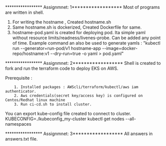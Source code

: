 ***************** Assignmnet: 1******************
Most of programs are written in shell.
1. For writing the hostname , Created hostname.sh
2. Same hostname.sh is dockerized, Created Dockerfile for same.
3. hostname-pod.yaml is created for deploying pod. Ita simple yaml without resource limits/readness/livenes-probe. Can be added any point of time. Example command an also be used to generate yamls : "kubectl run --generator=run-pod/v1 hostname-app --image=docker-repo/hostname:v1 --dry-run=true -o yaml > pod.yaml"


***************** Assignmnet: 2******************
Shell is created to fork and run the terraform code to deploy EKS on AWS. 

Prerequisite : 

        1. Installed packages : AWScli/terraform/kubectl/aws iam authenticator.
        2. Aws credentials(secret key/access key) is configured on Centos/Redhat linux machine 
        3. Run ci-cd.sh to install cluster.
    
   You can export kube-config file created to connect to cluster.
   KUBECONFIG=./kubeconfig_my-cluster kubectl get nodes --all-namespaces
   
 ***************** Assignmnet: 3******************
 All answers in answers.txt file.
